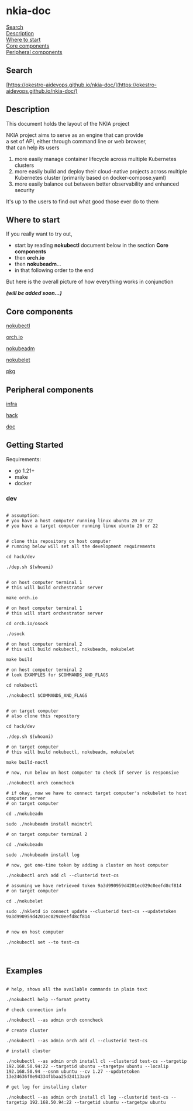 # nkia-doc

[Search](#search)\
[Description](#description)\
[Where to start](#where-to-start)\
[Core components](#core-components)\
[Peripheral components](#peripheral-components)

## Search

[https://okestro-aidevops.github.io/nkia-doc/](https://okestro-aidevops.github.io/nkia-doc/)



## Description

This document holds the layout of the NKIA project

NKIA project aims to serve as an engine that can provide\
a set of API, either through command line or web browser,\
that can help its users 

1. more easily manage container lifecycle across multiple Kubernetes clusters
2. more easily build and deploy their cloud-native projects across multiple Kubernetes cluster (primarily based on docker-compose.yaml)
3. more easily balance out between better observability and enhanced security 

It's up to the users to find out what good those ever do to them


## Where to start

If you really want to try out,

- start by reading **nokubectl** document below in the section **Core components**
- then **orch.io**
- then **nokubeadm**...
- in that following order to the end

But here is the overall picture of how everything works in conjunction


***(will be added soon...)***


## Core components

[nokubectl](nokubectl)

[orch.io](orch.io)

[nokubeadm](nokubeadm)

[nokubelet](nokubelet)

[pkg](pkg)


## Peripheral components

[infra](infra)

[hack](hack)

[doc](doc)


## Getting Started

Requirements:
- go 1.21+
- make
- docker

### dev

```shell

# assumption:
# you have a host computer running linux ubuntu 20 or 22
# you have a target computer running linux ubuntu 20 or 22


# clone this repository on host computer
# running below will set all the development requirements

cd hack/dev

./dep.sh $(whoami)


# on host computer terminal 1
# this will build orchestrator server

make orch.io

# on host computer terminal 1
# this will start orchestrator server

cd orch.io/osock

./osock

# on host computer terminal 2
# this will build nokubectl, nokubeadm, nokubelet

make build

# on host computer terminal 2
# look EXAMPLES for $COMMANDS_AND_FLAGS

cd nokubectl

./nokubectl $COMMANDS_AND_FLAGS 


# on target computer
# also clone this repository

cd hack/dev

./dep.sh $(whoami)

# on target computer
# this will build nokubectl, nokubeadm, nokubelet

make build-noctl

# now, run below on host computer to check if server is responsive

./nokubectl orch conncheck

# if okay, now we have to connect target computer's nokubelet to host computer server
# on target computer

cd ./nokubeadm

sudo ./nokubeadm install mainctrl

# on target computer terminal 2

cd ./nokubeadm

sudo ./nokubeadm install log

# now, get one-time token by adding a cluster on host computer

./nokubectl orch add cl --clusterid test-cs

# assuming we have retrieved token 9a3d990959d4201ec029c0eefd8cf814
# on target computer

cd ./nokubelet

sudo ./nkletd io connect update --clusterid test-cs --updatetoken 9a3d990959d4201ec029c0eefd8cf814


# now on host computer

./nokubectl set --to test-cs



```

## Examples

```shell

# help, shows all the available commands in plain text

./nokubectl help --format pretty

# check connection info

./nokubectl --as admin orch conncheck

# create cluster

./nokubectl --as admin orch add cl --clusterid test-cs

# install cluster

./nokubectl --as admin orch install cl --clusterid test-cs --targetip 192.168.50.94:22 --targetid ubuntu --targetpw ubuntu --localip 192.168.50.94 --osnm ubuntu --cv 1.27 --updatetoken 13e24636f0e94334fbbaa25d24113aa9

# get log for installing cluter

./nokubectl --as admin orch install cl log --clusterid test-cs --targetip 192.168.50.94:22 --targetid ubuntu --targetpw ubuntu

```